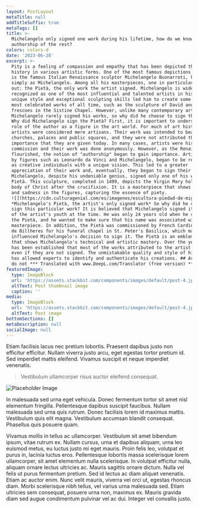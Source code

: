 ```yaml
---
layout: PostLayout
metaTitle: null
addTitleSuffix: true
metaTags: []
title: >-
  Michelangelo only signed one work during his lifetime, how do we know the
  authorship of the rest?
colors: colors-d
date: '2023-06-28'
excerpt: >-
  Pity is a feeling of compassion and empathy that has been depicted throughout
  history in various artistic forms. One of the most famous depictions of piety
  is the famous Italian Renaissance sculptor Michelangelo Buonarroti, known
  simply as Michelangelo. Among all his masterpieces, one in particular stands
  out: the Pietà, the only work the artist signed. Michelangelo is widely
  recognized as one of the most influential and talented artists in history. His
  unique style and exceptional sculpting skills led him to create some of the
  most celebrated works of all time, such as the sculpture of David and the
  frescoes in the Sistine Chapel. However, unlike many contemporary artists,
  Michelangelo rarely signed his works, so why did he choose to sign the Pietà?
  Why did Michelangelo sign the Pietà? First, it is important to understand the
  role of the author as a figure in the art world. For much of art history,
  artists were considered mere artisans. Their work was intended to beautify
  churches, palaces and public squares, and they were not attributed the same
  importance that they are given today. In many cases, artists were hired on
  commission and their work was done anonymously. However, as the Renaissance
  flourished, the notion of "authorship" began to gain importance. Artists, led
  by figures such as Leonardo da Vinci and Michelangelo, began to be recognized
  as creative individuals with a unique vision. This led to a greater
  appreciation of their work and, eventually, they began to sign their works.
  Michelangelo, despite his undeniable genius, signed only one of his works: the
  Pietà. This sculpture, completed in 1499, depicts the Virgin Mary holding the
  body of Christ after the crucifixion. It is a masterpiece that shows delicacy
  and sadness in the figures, capturing the essence of piety.
  ![](https://cdn.culturagenial.com/es/imagenes/escultura-piedad-de-miguel-angel-og.jpg)
  *Michelangelo's Pietà, the artist's only signed work* So why did he choose to
  sign this particular work? It is believed that Michelangelo signed it because
  of the artist's youth at the time. He was only 24 years old when he completed
  the Pietà, and he wanted to make sure that his name was associated with this
  masterpiece. In addition, the Pietà was commissioned by French Cardinal Jean
  de Billheres for his funeral chapel in St. Peter's Basilica, which may have
  influenced Michelangelo's decision to sign it. The Pietà is an emblematic work
  that shows Michelangelo's technical and artistic mastery. Over the years, it
  has been established that most of the works attributed to the artist are his,
  even if they are not signed. The unmistakable quality and style of his work
  has allowed experts to identify and authenticate his creations. ## Artists who
  do not *** Translated with www.DeepL.com/Translator (free version) ***
featuredImage:
  type: ImageBlock
  url: 'https://assets.stackbit.com/components/images/default/post-4.jpeg'
  altText: Post thumbnail image
  caption: ''
media:
  type: ImageBlock
  url: 'https://assets.stackbit.com/components/images/default/post-4.jpeg'
  altText: Post image
bottomSections: []
metaDescription: null
socialImage: null
---
```

Etiam facilisis lacus nec pretium lobortis. Praesent dapibus justo non efficitur efficitur. Nullam viverra justo arcu, eget egestas tortor pretium id. Sed imperdiet mattis eleifend. Vivamus suscipit et neque imperdiet venenatis.

> Vestibulum ullamcorper risus auctor eleifend consequat.

![Placeholder Image](https://assets.stackbit.com/components/images/default/post-4.jpeg)

In malesuada sed urna eget vehicula. Donec fermentum tortor sit amet nisl elementum fringilla. Pellentesque dapibus suscipit faucibus. Nullam malesuada sed urna quis rutrum. Donec facilisis lorem id maximus mattis. Vestibulum quis elit magna. Vestibulum accumsan blandit consequat. Phasellus quis posuere quam.

Vivamus mollis in tellus ac ullamcorper. Vestibulum sit amet bibendum ipsum, vitae rutrum ex. Nullam cursus, urna et dapibus aliquam, urna leo euismod metus, eu luctus justo mi eget mauris. Proin felis leo, volutpat et purus in, lacinia luctus eros. Pellentesque lobortis massa scelerisque lorem ullamcorper, sit amet elementum nulla scelerisque. In volutpat efficitur nulla, aliquam ornare lectus ultricies ac. Mauris sagittis ornare dictum. Nulla vel felis ut purus fermentum pretium. Sed id lectus ac diam aliquet venenatis. Etiam ac auctor enim. Nunc velit mauris, viverra vel orci ut, egestas rhoncus diam. Morbi scelerisque nibh tellus, vel varius urna malesuada sed. Etiam ultricies sem consequat, posuere urna non, maximus ex. Mauris gravida diam sed augue condimentum pulvinar vel ac dui. Integer vel convallis justo.